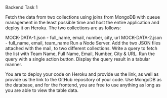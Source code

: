 Backend Task 1

Fetch the data from two collections using joins from MongoDB with queue management in the least possible time and host the entire application and deploy it on Heroku.
The two collections are as follows:

MOCK-DATA-1.json - full_name, email, number, city, url
MOCK-DATA-2.json - full_name, email, team_name
Run a Node Server.
Add the two JSON files attached with the mail, to two different collections.
Write a query to fetch the list with Team Name, Full Name, Email, Number, City & URL.
Run the query with a single action button.
Display the query result in a tabular manner.
 
You are to deploy your code on Heroku and provide us the link, as well as provide us the link to the GitHub repository of your code. Use MongoDB as the database, and for the frontend, you are free to use anything as long as you are able to view the table data.